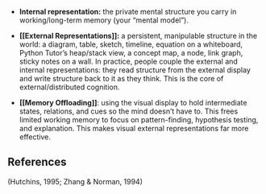 - **Internal representation:** the private mental structure you carry in working/long-term memory (your “mental model”).  

- **[[External Representations]]:** a persistent, manipulable structure in the world: a diagram, table, sketch, timeline, equation on a whiteboard, Python Tutor’s heap/stack view, a concept map, a node, link graph, sticky notes on a wall. In practice, people couple the external and internal representations: they read structure from the external display and write structure back to it as they think. This is the core of external/distributed cognition.

- **[[Memory Offloading]]**: using the visual display to hold intermediate states, relations, and cues so the mind doesn’t have to. This frees limited working memory to focus on pattern-finding, hypothesis testing, and explanation. This makes visual external representations far more effective.

## References
(Hutchins, 1995; Zhang & Norman, 1994)